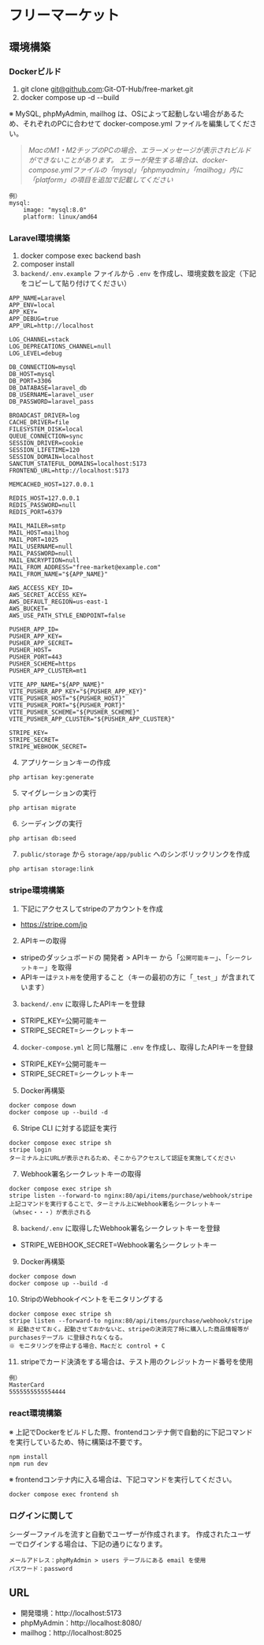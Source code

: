 # フリーマーケット

## 環境構築
### Dockerビルド
1. git clone git@github.com:Git-OT-Hub/free-market.git
2. docker compose up -d --build

※ MySQL, phpMyAdmin, mailhog は、OSによって起動しない場合があるため、それぞれのPCに合わせて docker-compose.yml ファイルを編集してください。

> *MacのM1・M2チップのPCの場合、エラーメッセージが表示されビルドができないことがあります。
エラーが発生する場合は、docker-compose.ymlファイルの「mysql」「phpmyadmin」「mailhog」内に「platform」の項目を追加で記載してください*
```
例）
mysql:
    image: "mysql:8.0"
    platform: linux/amd64
```

### Laravel環境構築
1. docker compose exec backend bash
2. composer install
3. `backend/.env.example` ファイルから `.env` を作成し、環境変数を設定（下記をコピーして貼り付けてください）
``` text
APP_NAME=Laravel
APP_ENV=local
APP_KEY=
APP_DEBUG=true
APP_URL=http://localhost

LOG_CHANNEL=stack
LOG_DEPRECATIONS_CHANNEL=null
LOG_LEVEL=debug

DB_CONNECTION=mysql
DB_HOST=mysql
DB_PORT=3306
DB_DATABASE=laravel_db
DB_USERNAME=laravel_user
DB_PASSWORD=laravel_pass

BROADCAST_DRIVER=log
CACHE_DRIVER=file
FILESYSTEM_DISK=local
QUEUE_CONNECTION=sync
SESSION_DRIVER=cookie
SESSION_LIFETIME=120
SESSION_DOMAIN=localhost
SANCTUM_STATEFUL_DOMAINS=localhost:5173
FRONTEND_URL=http://localhost:5173

MEMCACHED_HOST=127.0.0.1

REDIS_HOST=127.0.0.1
REDIS_PASSWORD=null
REDIS_PORT=6379

MAIL_MAILER=smtp
MAIL_HOST=mailhog
MAIL_PORT=1025
MAIL_USERNAME=null
MAIL_PASSWORD=null
MAIL_ENCRYPTION=null
MAIL_FROM_ADDRESS="free-market@example.com"
MAIL_FROM_NAME="${APP_NAME}"

AWS_ACCESS_KEY_ID=
AWS_SECRET_ACCESS_KEY=
AWS_DEFAULT_REGION=us-east-1
AWS_BUCKET=
AWS_USE_PATH_STYLE_ENDPOINT=false

PUSHER_APP_ID=
PUSHER_APP_KEY=
PUSHER_APP_SECRET=
PUSHER_HOST=
PUSHER_PORT=443
PUSHER_SCHEME=https
PUSHER_APP_CLUSTER=mt1

VITE_APP_NAME="${APP_NAME}"
VITE_PUSHER_APP_KEY="${PUSHER_APP_KEY}"
VITE_PUSHER_HOST="${PUSHER_HOST}"
VITE_PUSHER_PORT="${PUSHER_PORT}"
VITE_PUSHER_SCHEME="${PUSHER_SCHEME}"
VITE_PUSHER_APP_CLUSTER="${PUSHER_APP_CLUSTER}"

STRIPE_KEY=
STRIPE_SECRET=
STRIPE_WEBHOOK_SECRET=
```
4. アプリケーションキーの作成
```
php artisan key:generate
```
5. マイグレーションの実行
```
php artisan migrate
```
6. シーディングの実行
```
php artisan db:seed
```
7. `public/storage` から `storage/app/public` へのシンボリックリンクを作成
```
php artisan storage:link
```

### stripe環境構築
1. 下記にアクセスしてstripeのアカウントを作成
  - https://stripe.com/jp
2. APIキーの取得
  - stripeのダッシュボードの 開発者 > APIキー から「`公開可能キー`」、「`シークレットキー`」を取得
  - APIキーは`テスト用`を使用すること（キーの最初の方に「`_test_`」が含まれています）
3. `backend/.env` に取得したAPIキーを登録
  - STRIPE_KEY=公開可能キー
  - STRIPE_SECRET=シークレットキー
4. `docker-compose.yml` と同じ階層に `.env` を作成し、取得したAPIキーを登録
  - STRIPE_KEY=公開可能キー
  - STRIPE_SECRET=シークレットキー
5. Docker再構築
```
docker compose down
docker compose up --build -d
```
6. Stripe CLI に対する認証を実行
```
docker compose exec stripe sh
stripe login
ターミナル上にURLが表示されるため、そこからアクセスして認証を実施してください
```
7. Webhook署名シークレットキーの取得
```
docker compose exec stripe sh
stripe listen --forward-to nginx:80/api/items/purchase/webhook/stripe
上記コマンドを実行することで、ターミナル上にWebhook署名シークレットキー（whsec・・・）が表示される
```
8. `backend/.env` に取得したWebhook署名シークレットキーを登録
  - STRIPE_WEBHOOK_SECRET=Webhook署名シークレットキー
9. Docker再構築
```
docker compose down
docker compose up --build -d
```
10. StripのWebhookイベントをモニタリングする
```
docker compose exec stripe sh
stripe listen --forward-to nginx:80/api/items/purchase/webhook/stripe
※ 起動させておく。起動させておかないと、stripeの決済完了時に購入した商品情報等が purchasesテーブル に登録されなくなる。
※ モニタリングを停止する場合、Macだと control + C
```
11. stripeでカード決済をする場合は、テスト用のクレジットカード番号を使用
```
例）
MasterCard
5555555555554444
```

### react環境構築
※ 上記でDockerをビルドした際、frontendコンテナ側で自動的に下記コマンドを実行しているため、特に構築は不要です。
```
npm install
npm run dev
```
※ frontendコンテナ内に入る場合は、下記コマンドを実行してください。
```
docker compose exec frontend sh
```

### ログインに関して
シーダーファイルを流すと自動でユーザーが作成されます。
作成されたユーザーでログインする場合は、下記の通りになります。
```
メールアドレス：phpMyAdmin > users テーブルにある email を使用
パスワード：password
```

## URL
- 開発環境：http://localhost:5173
- phpMyAdmin：http://localhost:8080/
- mailhog：http://localhost:8025